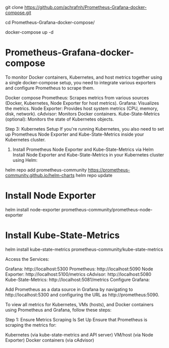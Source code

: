 git clone https://github.com/achrafnh/Prometheus-Grafana-docker-compose.git

cd Prometheus-Grafana-docker-compose/

docker-compose up -d


# Prometheus-Grafana-docker-compose

To monitor Docker containers, Kubernetes, and host metrics together using a single docker-compose setup, you need to integrate various exporters and configure Prometheus to scrape them.

Docker compose
Prometheus: Scrapes metrics from various sources (Docker, Kubernetes, Node Exporter for host metrics).
Grafana: Visualizes the metrics.
Node Exporter: Provides host system metrics (CPU, memory, disk, network).
cAdvisor: Monitors Docker containers.
Kube-State-Metrics (optional): Monitors the state of Kubernetes objects.

Step 3: Kubernetes Setup
If you're running Kubernetes, you also need to set up Prometheus Node Exporter and Kube-State-Metrics inside your Kubernetes cluster.

1. Install Prometheus Node Exporter and Kube-State-Metrics via Helm
   Install Node Exporter and Kube-State-Metrics in your Kubernetes cluster using Helm:

helm repo add prometheus-community https://prometheus-community.github.io/helm-charts
helm repo update

# Install Node Exporter

helm install node-exporter prometheus-community/prometheus-node-exporter

# Install Kube-State-Metrics

helm install kube-state-metrics prometheus-community/kube-state-metrics

Access the Services:

Grafana: http://localhost:5300
Prometheus: http://localhost:5090
Node Exporter: http://localhost:5100/metrics
cAdvisor: http://localhost:5080
Kube-State-Metrics: http://localhost:5081/metrics
Configure Grafana:

Add Prometheus as a data source in Grafana by navigating to http://localhost:5300 and configuring the URL as http://prometheus:5090.




To view all metrics for Kubernetes, VMs (hosts), and Docker containers using Prometheus and Grafana, follow these steps:

Step 1: Ensure Metrics Scraping Is Set Up
Ensure that Prometheus is scraping the metrics for:

Kubernetes (via kube-state-metrics and API server)
VM/host (via Node Exporter)
Docker containers (via cAdvisor)
